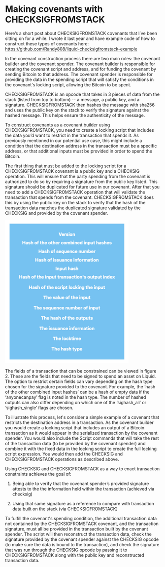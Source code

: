 # Making covenants with CHECKSIGFROMSTACK

Here’s a short post about CHECKSIGFROMSTACK covenants that I’ve been sitting on for a while. I wrote it last year and have example code of how to construct these types of covenants here:
https://github.com/Randy808/liquid-checksigfromstack-example

In the covenant construction process there are two main roles: the covenant builder and the covenant spender. The covenant builder is responsible for creating the covenant script and address, and for funding the covenant by sending Bitcoin to that address. The covenant spender is responsible for providing the data in the spending script that will satisfy the conditions in the covenant's locking script, allowing the Bitcoin to be spent.

CHECKSIGFROMSTACK is an opcode that takes in 3 pieces of data from the stack (listed from top to bottom) -- a message, a public key, and a signature. CHECKSIGFROMSTACK then hashes the message with sha256 and uses the public key on the stack to verify the signature against the hashed message. This helps ensure the authenticity of the message.

To construct covenants as a covenant builder using CHECKSIGFROMSTACK, you need to create a locking script that includes the data you’d want to restrict in the transaction that spends it. As previously mentioned in our potential use case, this might include a condition that the destination address in the transaction must be a specific address, or that additional inputs must be provided in order to spend the Bitcoin.

The first thing that must be added to the locking script for a CHECKSIGFROMSTACK covenant is a public key and a CHECKSIG operation. This will ensure that the party spending from the covenant is authorized to do so by requiring a signature from the public key listed. This signature should be duplicated for future use in our covenant. After that you need to add a CHECKSIGFROMSTACK operation that will validate the transaction that spends from the covenant. CHECKSIGFROMSTACK does this by using the public key on the stack to verify that the hash of the transaction data matches the duplicated signature validated by the CHECKSIG and provided by the covenant spender.

<img alt="transaction field breakdown" src="tx-field-breakdown.webp" width="400">

The fields of a transaction that can be constrained can be viewed in figure 2. These are the fields that need to be signed to spend an asset on Liquid. The option to restrict certain fields can vary depending on the hash type chosen for the signature provided to the covenant. For example, the ‘hash of the other combined input hashes’ can be a hash of empty data if the ‘anyonecanpay’ flag is noted in the hash type. The number of hashed outputs can also differ depending on which one of the ‘sighash_all’ or ‘sighash_single’ flags are chosen.

To illustrate this process, let's consider a simple example of a covenant that restricts the destination address in a transaction. As the covenant builder you would create a locking script that includes an output of a Bitcoin transaction as it would appear in the serialized transaction by the covenant spender. You would also include the Script commands that will take the rest of the transaction data (to be provided by the covenant spender) and combine it with the fixed data in the locking script to create the full locking script expression. You would then add the CHECKSIG and CHECKSIGFROMSTACK operations as described above.

Using CHECKSIG and CHECKSIGFROMSTACK as a way to enact transaction constraints achieves the goal of:

1. Being able to verify that the covenant spender’s provided signature attests to the the information held within the transaction (achieved via checksig)

2. Using that same signature as a reference to compare with transaction data built on the stack (via CHECKSIGFROMSTACK)

To fulfill the covenant's spending condition, the additional transaction data not contained by the CHECKSIGFROMSTACK covenant, and the transaction signature, must all be provided in the transaction built by the covenant spender. The script will then reconstruct the transaction data, check the signature provided by the covenant spender against the CHECKSIG opcode (to make sure the data is bound to the transaction), and check the signature that was run through the CHECKSIG opcode by passing it to CHECKSIGFROMSTACK along with the public key and reconstructed transaction data.
